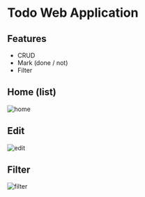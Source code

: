# Todo Web Application

## Features 

- CRUD
- Mark (done / not)
- Filter

## Home (list)

![home]([http://url/to/img.png](https://github.com/slezyradosti/TodoWebApp/blob/master/TodoWebApp/Screens/todo_home.png)https://github.com/slezyradosti/TodoWebApp/blob/master/TodoWebApp/Screens/todo_home.png)

## Edit

![edit]([http://url/to/img.png](https://github.com/slezyradosti/TodoWebApp/blob/master/TodoWebApp/Screens/todo_edit.png)https://github.com/slezyradosti/TodoWebApp/blob/master/TodoWebApp/Screens/todo_edit.png)

## Filter

![filter]([http://url/to/img.png](https://github.com/slezyradosti/TodoWebApp/blob/master/TodoWebApp/Screens/todo_filters.png)https://github.com/slezyradosti/TodoWebApp/blob/master/TodoWebApp/Screens/todo_filters.png)
